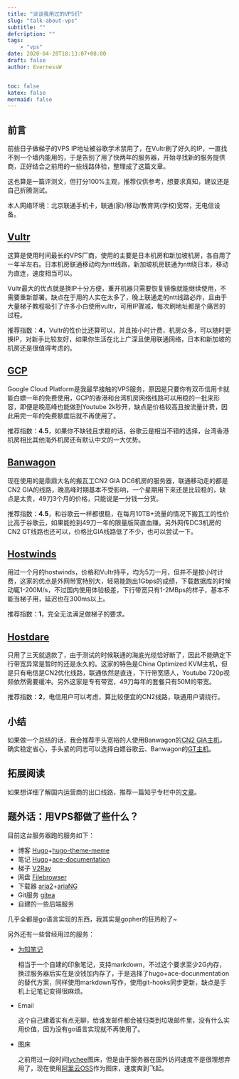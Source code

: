 ```yaml
---
title: "谈谈我用过的VPS们"
slug: "talk-about-vps"
subtitle: ""
defcription: ""
tags:
    - "vps"
date: 2020-04-28T18:13:07+08:00
draft: false
author: EvernessW


toc: false
katex: false
mermaid: false
---
```


## 前言

前些日子做梯子的VPS IP地址被谷歌学术禁用了，在Vultr刷了好久的IP，一直找不到一个墙内能用的，于是告别了用了快两年的服务器，开始寻找新的服务提供商，正好结合之前用的一些线路体验，整理成了这篇文章。

这也算是一篇评测文，但打分100%主观，推荐仅供参考，想要求真知，建议还是自己折腾测试。

本人网络环境：北京联通手机卡，联通(家)/移动/教育网(学校)宽带，无电信设备。

## [Vultr](https://www.vultr.com/)

这算是使用时间最长的VPS厂商，使用的主要是日本机房和新加坡机房，各自用了一年半左右。日本机房联通移动均为ntt线路，新加坡机房联通为ntt绕日本，移动为直连，速度相当可以。

Vultr最大的优点就是换IP十分方便，重开机器只需要恢复镜像就能继续使用，不需要重新部署。缺点在于用的人实在太多了，晚上联通走的ntt线路必炸，且由于大量梯子教程吸引了许多小白使用vultr，可用IP骤减，每次刷地址都是个痛苦的过程。

推荐指数：**4**，Vultr的性价比还算可以，并且按小时计费，机房众多，可以随时更换IP，对新手比较友好，如果你生活在北上广深且使用联通网络，日本和新加坡的机房还是很值得考虑的。

## [GCP](https://cloud.google.com/gcp/)

Google Cloud Platform是我最早接触的VPS服务，原因是只要你有双币信用卡就能白嫖一年的免费使用，GCP的香港和台湾机房网络线路可以用稳的一批来形容，即便是晚高峰也能做到Youtube 2k秒开，缺点是价格较高且按流量计费，因此用完一年的免费额度后就不再使用了。

推荐指数：**4.5**，如果你不缺钱且求稳的话，谷歌云是相当不错的选择，台湾香港机房相比其他海外机房还有默认中文的一大优势。

## [Banwagon](https://bandwagonhost.com/aff.php?aff=59755)

现在使用的是鼎鼎大名的搬瓦工CN2 GIA DC6机房的服务器，联通移动走的都是CN2 GIA的线路，晚高峰时期基本不受影响，一个星期用下来还是比较稳的，缺点是太贵，49刀3个月的价格，只能说是一分钱一分货。

推荐指数：**4.5**，和谷歌云一样都很稳，在每月10TB+流量的情况下搬瓦工的性价比高于谷歌云，如果能抢到49刀一年的限量版简直血赚。另外网传DC3机房的CN2 GT线路也还可以，价格比GIA线路低了不少，也可以尝试一下。

## [Hostwinds](https://www.hostwinds.com/hosting/)

用过一个月的hostwinds，价格和Vultr持平，均为5刀一月，但并不是按小时计费，这家的优点是外网带宽特别大，轻易能跑出1Gbps的成绩，下载数据库的时候动辄1-200M/s，不过国内使用体验极差，下行带宽只有1-2MBps的样子，基本不能当梯子用，延迟也在300ms以上。

推荐指数：**1**，完全无法满足做梯子的要求。

## [Hostdare](https://www.hostdare.com/)

只用了三天就退款了，由于测试的时候联通的海底光缆恰好断了，因此不能确定下行带宽异常是暂时的还是永久的。这家的特色是China Optimized KVM主机，但是只有电信是CN2优化线路，联通依然是直连，下行带宽感人，Youtube 720p视频依然需要缓冲。另外这家是专有带宽，49刀每年的套餐只有50M的带宽。

推荐指数：**2**，电信用户可以考虑，算比较便宜的CN2线路，联通用户请绕行。

## 小结

如果做一个总结的话，我会推荐手头宽裕的人使用Banwagon的[CN2 GIA主机](https://bwh88.net/aff.php?aff=59775&pid=87)，确实稳定省心，手头紧的同志可以选择白嫖谷歌云、Banwagon的[GT主机](https://bwh88.net/aff.php?aff=59775&pid=57)。

## 拓展阅读

如果想详细了解国内运营商的出口线路，推荐一篇知乎专栏中的[文章](https://zhuanlan.zhihu.com/p/64467370)。

## 题外话：用VPS都做了些什么？

目前这台服务器跑的服务如下：

* 博客 [Hugo](https://gohugo.io/)+[hugo-theme-meme](https://themes.gohugo.io/hugo-theme-meme/)
* 笔记 [Hugo](https://gohugo.io/)+[ace-documentation](https://themes.gohugo.io/ace-documentation/)
* 梯子 [V2Ray](https://www.v2ray.com/)
* 网盘 [Filebrowser](https://github.com/filebrowser/filebrowser)
* 下载器 [aria2](https://aria2.github.io/)+[ariaNG](https://github.com/mayswind/AriaNg)
* Git服务 [gitea](https://gitea.io/)
* 自建的一些后端服务

几乎全都是go语言实现的东西，我其实是gopher的狂热粉了~

另外还有一些曾经用过的服务：

* [为知笔记](https://www.wiz.cn/zh-cn/docker)

  相当于一个自建的印象笔记，支持markdown，不过这个要求至少2G内存，换过服务器后实在是没钱加内存了，于是选择了hugo+ace-docunmentation的替代方案，同样使用markdown写作，使用git-hooks同步更新，缺点是手机上记笔记变得很麻烦。

* Email

  这个自己建着实有点无聊，给谁发邮件都会被归类到垃圾邮件里，没有什么实用价值，因为没有go语言实现就不再使用了。

* 图床

  之前用过一段时间[lychee](https://lychee.electerious.com/)图床，但是由于服务器在国外访问速度不是很理想弃用了，现在使用[阿里云OSS](../使用阿里云oss搭建图床/)作为图床，速度爽到飞起。

